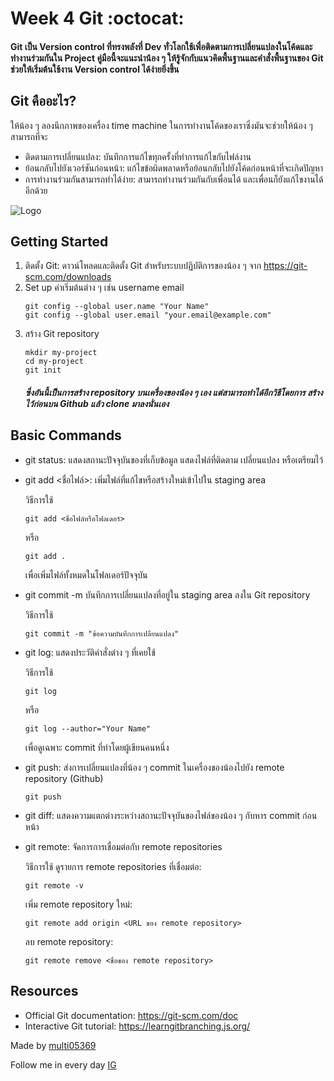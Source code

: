 # Week 4 Git :octocat:

#### Git เป็น Version control ที่ทรงพลังที่ Dev ทั่วโลกใช้เพื่อติดตามการเปลี่ยนแปลงในโค้ดและทำงานร่วมกันใน Project คู่มือนี้จะแนะนำน้อง ๆ ให้รู้จักกับแนวคิดพื้นฐานและคำสั่งพื้นฐานของ Git ช่วยให้เริ่มต้นใช้งาน Version control ได้ง่ายยิ่งขึ้น
## Git คืออะไร?
ให้น้อง ๆ ลองนึกภาพของเครื่อง time machine ในการทำงานโค้ดของเราซึ่งมันจะช่วยให้น้อง ๆ สามารถที่จะ
- ติดตามการเปลี่ยนแปลง: บันทึกการแก้ไขทุกครั้งที่ทำการแก้ไขกับไฟล์งาน
- ย้อนกลับไปยังเวอร์ชันก่อนหน้า: แก้ไขข้อผิดพลาดหรือย้อนกลับไปยังโค้ดก่อนหน้าที่จะเกิดปัญหา
- การทำงานร่วมกันสามารถทำได้ง่าย: สามารถทำงานร่วมกันกับเพื่อนได้ และเพื่อนก็ยังแก้ไขงานได้อีกด้วย

![Logo](https://github.com/user-attachments/assets/b61b03a4-cb42-42b7-8603-cf8432f66192)



## Getting Started
1. ติดตั้ง Git: ดาวน์โหลดและติดตั้ง Git สำหรับระบบปฏิบัติการของน้อง ๆ จาก https://git-scm.com/downloads
2. Set up ค่าเริ่มต้นต่าง ๆ เช่น username email
   ```git
   git config --global user.name "Your Name"
   git config --global user.email "your.email@example.com"
   ```
3. สร้าง Git repository
   ```git
   mkdir my-project
   cd my-project
   git init
   ```
   ##### *ซึ่งอันนี้เป็นการสร้าง repository บนเครื่องของน้อง ๆ เอง แต่สามารถทำได้อีกวิธีโดยการ สร้างไว้ก่อนบน Github แล้ว clone มาลงนั่นเอง*

## Basic Commands
  - git status: แสดงสถานะปัจจุบันของที่เก็บข้อมูล แสดงไฟล์ที่ติดตาม เปลี่ยนแปลง หรือเตรียมไว้
  - git add <ชื่อไฟล์>: เพิ่มไฟล์ที่แก้ไขหรือสร้างใหม่เข้าไปใน staging area
    
    วิธีการใช้
    ```git
    git add <ชื่อไฟล์หรือโฟลเดอร์>
    ```
    หรือ
    ```git
    git add .
    ```
    เพื่อเพิ่มไฟล์ทั้งหมดในโฟลเดอร์ปัจจุบัน
  - git commit -m บันทึกการเปลี่ยนแปลงที่อยู่ใน staging area ลงใน Git repository
    
    วิธีการใช้
    ```git
    git commit -m "ข้อความบันทึกการเปลี่ยนแปลง"
    ```
  - git log: แสดงประวัติคำสั่งต่าง ๆ ที่เคยใช้
    
    วิธีการใช้
    ```git
    git log
    ```
    หรือ
    ```git
    git log --author="Your Name"
    ```
    เพื่อดูเฉพาะ commit ที่ทำโดยผู้เขียนคนหนึ่ง
  - git push: ส่งการเปลี่ยนแปลงที่น้อง ๆ commit ในเครื่องของน้องไปยัง remote repository (Github)
    ```git
    git push
    ```
  - git diff: แสดงความแตกต่างระหว่างสถานะปัจจุบันของไฟล์ของน้อง ๆ กับหาร commit ก่อนหน้า
  - git remote: จัดการการเชื่อมต่อกับ remote repositories
    
    วิธีการใช้
    ดูรายการ remote repositories ที่เชื่อมต่อ:
    ```git
    git remote -v
    ```
    เพิ่ม remote repository ใหม่:
    ```git
    git remote add origin <URL ของ remote repository>
    ```
    ลบ remote repository:
    ```git
    git remote remove <ชื่อของ remote repository>
    ```

## Resources
  - Official Git documentation: https://git-scm.com/doc
  - Interactive Git tutorial: https://learngitbranching.js.org/

Made by <a href="https://github.com/multi05369">multi05369</a>

Follow me in every day <a href="https://www.instagram.com/ntp.taikie/">IG</a>
